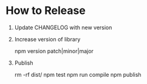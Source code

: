 # How to Release

1. Update CHANGELOG with new version
2. Increase version of library

    npm version patch|minor|major

3. Publish

    rm -rf dist/
    npm test
    npm run compile
    npm publish
